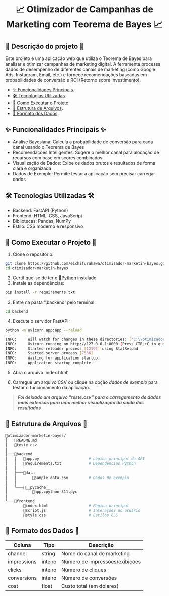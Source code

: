 <h1 align="center">📈 Otimizador de Campanhas de Marketing com Teorema de Bayes 📈</h1>

## 📝 Descrição do projeto 📝
<p align="left">
Este projeto é uma aplicação web que utiliza o Teorema de Bayes para analisar e otimizar campanhas de marketing digital. A ferramenta processa dados de desempenho de diferentes canais de marketing (como Google Ads, Instagram, Email, etc.) e fornece recomendações baseadas em probabilidades de conversão e ROI (Retorno sobre Investimento).
</p>

- [✨ Funcionalidades Principais](#-funcionalidades-principais-).
- [🛠️ Tecnologias Utilizadas](#-tecnologias-utilizadas-).
- [🚀 Como Executar o Projeto](#-como-executar-o-projeto-).
- [📂 Estrutura de Arquivos](#-estrutura-de-arquivos-).
- [🎲 Formato dos Dados](#-formato-dos-dados-).

## ✨ Funcionalidades Principais ✨
- Análise Bayesiana: Calcula a probabilidade de conversão para cada canal usando o Teorema de Bayes
- Recomendações Inteligentes: Sugere o melhor canal para alocação de recursos com base em scores combinados
- Visualização de Dados: Exibe os dados brutos e resultados de forma clara e organizada
- Dados de Exemplo: Permite testar a aplicação sem precisar carregar dados

## 🛠️ Tecnologias Utilizadas 🛠️
- Backend: FastAPI (Python)
- Frontend: HTML, CSS, JavaScript
- Bibliotecas: Pandas, NumPy
- Estilo: CSS moderno e responsivo

## 🚀 Como Executar o Projeto 🚀

1. Clone o repositório:
```bash
git clone https://github.com/eichifurukawa/otimizador-marketin-bayes.git
cd otimizador-marketin-bayes
```
2. Certifique-se de ter o [🐍Python](https://www.python.org/downloads/) instalado 
3. Instale as dependências:
```bash
pip install -r requirements.txt
```
3. Entre na pasta '\backend' pelo terminal:
```bash
cd backend
```
4. Execute o servidor FastAPI:
```bash
python -m uvicorn app:app --reload
```
```bash
INFO:     Will watch for changes in these directories: ['C:\\otimizador-marketin-bayes\\backend']
INFO:     Uvicorn running on http://127.0.0.1:8000 (Press CTRL+C to quit)
INFO:     Started reloader process [12192] using StatReload
INFO:     Started server process [7536]
INFO:     Waiting for application startup.
INFO:     Application startup complete.
```
5. Abra o arquivo 'index.html'

6. Carregue um arquivo CSV ou clique na opção *dados de exemplo* para testar o funcionamento da aplicação.

> ***Foi deixado um arquivo "teste.csv" para o carregamento de dados mais extensos para uma melhor visualização da saída dos resultados***

## 📂 Estrutura de Arquivos 📂
```bash
📂otimizador-marketin-bayes/
│   📄README.md
│   📄teste.csv
│
├───📂backend
│   │   📄app.py                      # Lógica principal da API
│   │   📄requirements.txt            # Dependências Python
│   │
│   ├───📂data
│   │       📄sample_data.csv         # Dados de exemplo
│   │
│   └───📂__pycache__
│           📄app.cpython-311.pyc
│
└───📂frontend
        📄index.html                  # Página principal
        📄script.js                   # Interações do usuário
        📄style.css                   # Estilos CSS
```

##  🎲 Formato dos Dados 🎲

| Coluna       | Tipo     | Descrição                         |
|--------------|----------|-----------------------------------|
| channel      | string   | Nome do canal de marketing        |
| impressions  | inteiro  | Número de impressões/exibições    |
| clicks       | inteiro  | Número de cliques                 |
| conversions  | inteiro  | Número de conversões              |
| cost         | float    | Custo total (em dólares)          |